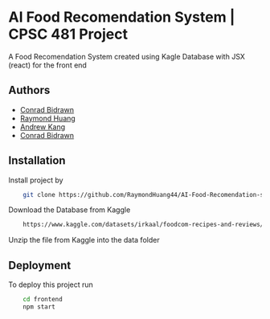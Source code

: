 
# AI Food Recomendation System | CPSC 481 Project

A Food Recomendation System created using Kagle Database with JSX (react) for the front end



## Authors

- [Conrad Bidrawn](https://www.github.com/ConradBdwn)
- [Raymond Huang](https://www.github.com/RaymondHuang44)
- [Andrew Kang](https://github.com/akangzork)
- [Conrad Bidrawn](https://www.github.com/ciscovelasquez)




## Installation

Install project by
```bash
    git clone https://github.com/RaymondHuang44/AI-Food-Recomendation-system-CPSC-481-Project.git
```

Download the Database from Kaggle
```bash
    https://www.kaggle.com/datasets/irkaal/foodcom-recipes-and-reviews/data
```
Unzip the file from Kaggle into the data folder
    
## Deployment

To deploy this project run

```bash
    cd frontend
    npm start
```
